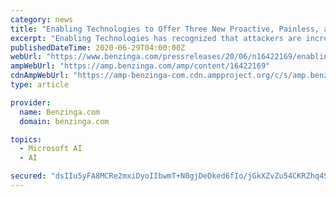 ```yaml
---
category: news
title: "Enabling Technologies to Offer Three New Proactive, Painless, and Complimentary Security Assessments"
excerpt: "Enabling Technologies has recognized that attackers are increasing their attacks while organizations are working from home."
publishedDateTime: 2020-06-29T04:00:00Z
webUrl: "https://www.benzinga.com/pressreleases/20/06/n16422169/enabling-technologies-to-offer-three-new-proactive-painless-and-complimentary-security-assessments"
ampWebUrl: "https://amp.benzinga.com/amp/content/16422169"
cdnAmpWebUrl: "https://amp-benzinga-com.cdn.ampproject.org/c/s/amp.benzinga.com/amp/content/16422169"
type: article

provider:
  name: Benzinga.com
  domain: benzinga.com

topics:
  - Microsoft AI
  - AI

secured: "dsIIu5yFA8MCRe2mxiDyoIIbwmT+N0gjDeDked6fIo/jGkXZvZu54CKRZhq4Sqt8SSEMDi2ubriVg2U8m6Au6Ok6fevptu7HfJ1NeWcy0sCpHRJvDYjCyj8ZORRQ4/e4zkyAqFEbmub++67MpZgp+ascAro5hUPJEm4IFykQedZSWJM3CpQ1M83utyzzRKgudBC2C34F+NN16PtONhDvoLDhcr/HEf2RKFFt4pLyWEIBdzR/TT2XCTv+JsAGguBabmYLIs1mej3OW7QeQsTU3yQgG7wtqQ1I2KzM0SYztpjG9JQMQGlVQxd2nDhSXnm89uM0zkI/YvJvxVEXpJaIlA==;5pfYDYnEXNW+sGe3dWZ3rQ=="
---
```


